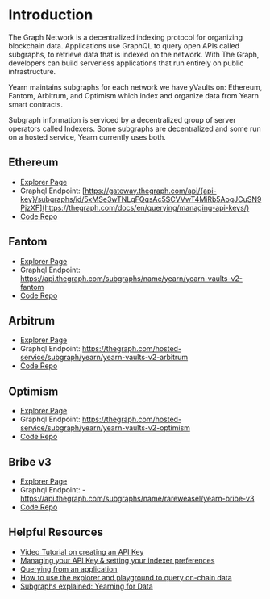 # Introduction

The Graph Network is a decentralized indexing protocol for organizing blockchain data. Applications use GraphQL to query open APIs called subgraphs, to retrieve data that is indexed on the network. With The Graph, developers can build serverless applications that run entirely on public infrastructure.

Yearn maintains subgraphs for each network we have yVaults on: Ethereum, Fantom, Arbitrum, and Optimism which index and organize data from Yearn smart contracts.

Subgraph information is serviced by a decentralized group of server operators called Indexers. Some subgraphs are decentralized and some run on a hosted service, Yearn currently uses both. 

## Ethereum

- [Explorer Page](https://thegraph.com/explorer/subgraphs/5xMSe3wTNLgFQqsAc5SCVVwT4MiRb5AogJCuSN9PjzXF?view=Overview)
- Graphql Endpoint: [https://gateway.thegraph.com/api/{api-key}/subgraphs/id/5xMSe3wTNLgFQqsAc5SCVVwT4MiRb5AogJCuSN9PjzXF](https://thegraph.com/docs/en/querying/managing-api-keys/)
- [Code Repo](https://github.com/yearn/yearn-vaults-v2-subgraph)

## Fantom
- [Explorer Page](https://thegraph.com/hosted-service/subgraph/yearn/yearn-vaults-v2-fantom)
- Graphql Endpoint: https://api.thegraph.com/subgraphs/name/yearn/yearn-vaults-v2-fantom
- [Code Repo](https://github.com/yearn/yearn-vaults-v2-subgraph)

## Arbitrum
- [Explorer Page](https://thegraph.com/hosted-service/subgraph/yearn/yearn-vaults-v2-arbitrum)
- Graphql Endpoint: https://thegraph.com/hosted-service/subgraph/yearn/yearn-vaults-v2-arbitrum
- [Code Repo](https://github.com/yearn/yearn-vaults-v2-subgraph)

## Optimism
- [Explorer Page](https://thegraph.com/hosted-service/subgraph/yearn/yearn-vaults-v2-optimism)
- Graphql Endpoint: https://thegraph.com/hosted-service/subgraph/yearn/yearn-vaults-v2-optimism
- [Code Repo](https://github.com/yearn/yearn-vaults-v2-subgraph)

## Bribe v3
- [Explorer Page](https://thegraph.com/hosted-service/subgraph/rareweasel/yearn-bribe-v3)
- Graphql Endpoint: - https://api.thegraph.com/subgraphs/name/rareweasel/yearn-bribe-v3
- [Code Repo](https://github.com/yearn/yearn-ybribe-subgraph)
  
## Helpful Resources

- [Video Tutorial on creating an API Key](https://www.youtube.com/watch?v=UrfIpm-Vlgs)
- [Managing your API Key & setting your indexer preferences](https://thegraph.com/docs/en/studio/managing-api-keys/)
- [Querying from an application](https://thegraph.com/docs/en/developer/querying-from-your-app/)
- [How to use the explorer and playground to query on-chain data](https://medium.com/@chidubem_/how-to-query-on-chain-data-with-the-graph-f8507488215)
- [Subgraphs explained: Yearning for Data](https://medium.com/iearn/subgraphs-explained-yearning-for-data-4e90d18e33e)

